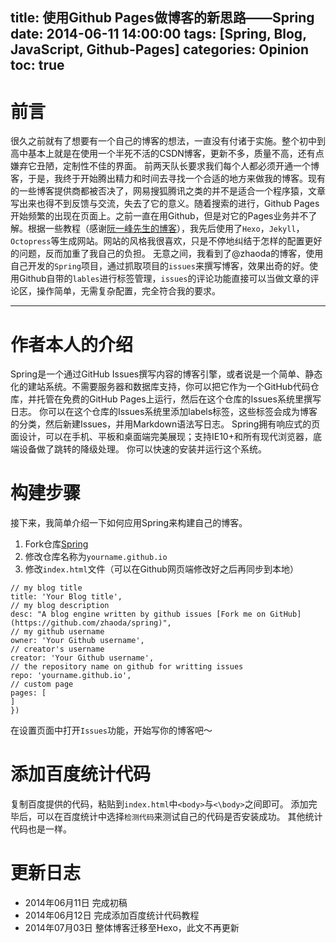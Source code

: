 ﻿title: 使用Github Pages做博客的新思路——Spring
date: 2014-06-11 14:00:00
tags: [Spring, Blog, JavaScript, Github-Pages]
categories: Opinion
toc: true
---

# 前言
很久之前就有了想要有一个自己的博客的想法，一直没有付诸于实施。整个初中到高中基本上就是在使用一个半死不活的CSDN博客，更新不多，质量不高，还有点嫌弃它丑陋，定制性不佳的界面。
前两天队长要求我们每个人都必须开通一个博客，于是，我终于开始腾出精力和时间去寻找一个合适的地方来做我的博客。现有的一些博客提供商都被否决了，网易搜狐腾讯之类的并不是适合一个程序猿，文章写出来也得不到反馈与交流，失去了它的意义。随着搜索的进行，Github Pages开始频繁的出现在页面上。之前一直在用Github，但是对它的Pages业务并不了解。根据一些教程（感谢[阮一峰先生的博客](http://www.ruanyifeng.com/blog/2012/08/blogging_with_jekyll.html)），我先后使用了`Hexo`，`Jekyll`，`Octopress`等生成网站。网站的风格我很喜欢，只是不停地纠结于怎样的配置更好的问题，反而加重了我自己的负担。
无意之间，我看到了@zhaoda的博客，使用自己开发的`Spring`项目，通过抓取项目的`issues`来撰写博客，效果出奇的好。使用Github自带的`lables`进行标签管理，`issues`的评论功能直接可以当做文章的评论区，操作简单，无需复杂配置，完全符合我的要求。

<!-- more -->
----------

# 作者本人的介绍
Spring是一个通过GitHub Issues撰写内容的博客引擎，或者说是一个简单、静态化的建站系统。不需要服务器和数据库支持，你可以把它作为一个GitHub代码仓库，并托管在免费的GitHub Pages上运行，然后在这个仓库的Issues系统里撰写日志。
你可以在这个仓库的Issues系统里添加labels标签，这些标签会成为博客的分类，然后新建Issues，并用Markdown语法写日志。
Spring拥有响应式的页面设计，可以在手机、平板和桌面端完美展现；支持IE10+和所有现代浏览器，底端设备做了跳转的降级处理。
你可以快速的安装并运行这个系统。

# 构建步骤
接下来，我简单介绍一下如何应用Spring来构建自己的博客。

 1. Fork仓库[Spring](https://github.com/zhaoda/spring)
 2. 修改仓库名称为`yourname.github.io`
 3. 修改`index.html`文件（可以在Github网页端修改好之后再同步到本地）             
```$.extend(spring.config, {
// my blog title
title: 'Your Blog title',
// my blog description
desc: "A blog engine written by github issues [Fork me on GitHub](https://github.com/zhaoda/spring)",
// my github username
owner: 'Your Github username',
// creator's username
creator: 'Your Github username',
// the repository name on github for writting issues
repo: 'yourname.github.io',
// custom page
pages: [
]
})
```
在设置页面中打开`Issues`功能，开始写你的博客吧～

# 添加百度统计代码
复制百度提供的代码，粘贴到`index.html`中`<body>`与`<\body>`之间即可。
添加完毕后，可以在百度统计中选择`检测代码`来测试自己的代码是否安装成功。
其他统计代码也是一样。

# 更新日志

- 2014年06月11日  完成初稿
- 2014年06月12日  完成添加百度统计代码教程
- 2014年07月03日  整体博客迁移至Hexo，此文不再更新